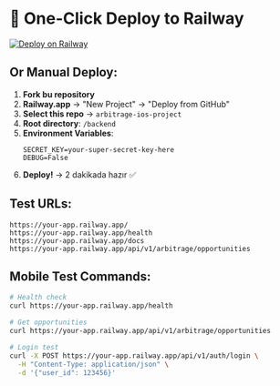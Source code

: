 # 🚀 One-Click Deploy to Railway

[![Deploy on Railway](https://railway.app/button.svg)](https://railway.app/template/your-template)

## Or Manual Deploy:

1. **Fork bu repository**
2. **Railway.app** → "New Project" → "Deploy from GitHub"
3. **Select this repo** → `arbitrage-ios-project`
4. **Root directory**: `/backend`
5. **Environment Variables**:
   ```
   SECRET_KEY=your-super-secret-key-here
   DEBUG=False
   ```
6. **Deploy!** → 2 dakikada hazır ✅

## Test URLs:
```
https://your-app.railway.app/
https://your-app.railway.app/health
https://your-app.railway.app/docs
https://your-app.railway.app/api/v1/arbitrage/opportunities
```

## Mobile Test Commands:
```bash
# Health check
curl https://your-app.railway.app/health

# Get opportunities 
curl https://your-app.railway.app/api/v1/arbitrage/opportunities

# Login test
curl -X POST https://your-app.railway.app/api/v1/auth/login \
  -H "Content-Type: application/json" \
  -d '{"user_id": 123456}'
```